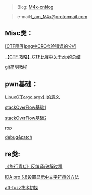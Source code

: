 > Blog: [M4x-cnblog](http://www.cnblogs.com/WangAoBo/)

> e-mail:I_am_M4x@protonmail.com

## Misc类：

[\[CTF隐写\]png中CRC检验错误的分析](http://www.cnblogs.com/WangAoBo/p/7108278.html)

[【CTF 攻略】CTF比赛中关于zip的总结](http://www.cnblogs.com/WangAoBo/p/6944477.html)

[git简明教程](https://github.com/M4xW4n9/my_repo/blob/master/learngit/git%E7%AE%80%E6%98%8E%E6%95%99%E7%A8%8B(%E2%85%A0).md)

## pwn基础：

[LinuxC下argc,argv\[ \]的意义](http://www.cnblogs.com/WangAoBo/p/6366600.html)

[stackOverFlow基础1](https://github.com/M4xW4n9/my_repo/tree/master/programSec/lab2)

[stackOverFlow基础2](https://github.com/M4xW4n9/my_repo/tree/master/islab/stackOverflow)

[rop](https://github.com/M4xW4n9/my_repo/tree/master/islab/rop)

[debug&patch](https://github.com/M4xW4n9/my_repo/tree/master/islab/debug%26patch)


## re类:
[《旅行青蛙》反编译/破解过程](http://www.cnblogs.com/WangAoBo/p/8419155.html)

[IDA pro 6.8设置显示中文字符串的方法](http://www.cnblogs.com/WangAoBo/p/7636335.html)

[afl-fuzz技术初探](http://www.cnblogs.com/WangAoBo/p/8280352.html)
